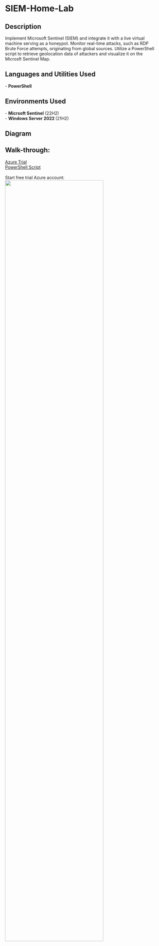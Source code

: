 # SIEM-Home-Lab
<h2>Description</h2>
Implement Microsoft Sentinel (SIEM) and integrate it with a live virtual machine serving as a honeypot. Monitor real-time attacks, such as RDP Brute Force attempts, originating from global sources. Utilize a PowerShell script to retrieve geolocation data of attackers and visualize it on the Microsft Sentinel Map. <br />

<h2>Languages and Utilities Used</h2>
- <b>PowerShell</b> 

<h2>Environments Used </h2>
- <b>Micrsoft Sentinel</b> (22H2) <br />
- <b>Windows Server 2022 </b> (21H2)

<h2>Diagram </h2>

<h2>Walk-through:</h2>
<p align="center">
 
 [Azure Trial](https://azure.microsoft.com/en-us/free/)<br />
 [PowerShell Script](https://github.com/joshmadakor1/Sentinel-Lab/blob/main/Custom_Security_Log_Exporter.ps1)<br />
<br />
Start free trial Azure account: <br/>
<img src="https://i.imgur.com/SaKx6jR.png" height="80%" width="80%" />
<br />
<br />
